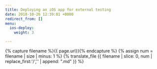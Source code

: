 ```yaml
---
title: Deploying an iOS app for external testing
date: 2018-10-26 12:39:01 +0000
redirect_from: []
menu:
  ios-deploy:
    weight: 3

---
```

{% capture filename %}{{ page.url}}{% endcapture %}
{% assign num = filename | size | minus: 1 %}
{% translate_file {{ filename | slice: 0, num | replace_first:'/','' | append: ".md" }} %}
